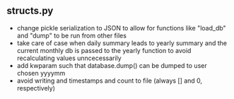 ## structs.py

- change pickle serialization to JSON to allow for functions like "load_db" and "dump" to be run from other files
- take care of case when daily summary leads to yearly summary and the current monthly db is passed to the yearly function to avoid recalculating values unncecessarily
- add kwparam such that database.dump() can be dumped to user chosen yyyymm
- avoid writing and timestamps and count to file (always [] and 0, respectively)